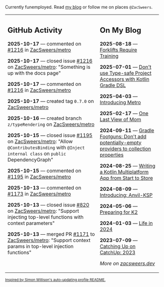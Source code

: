 Currently funemployed. Read [my blog](https://zacsweers.dev/) or follow me on places `@ZacSweers`.

<table><tr><td valign="top" width="60%">

## GitHub Activity
<!-- githubActivity starts -->
**2025-10-17** — commented on [#1216](https://github.com/ZacSweers/metro/issues/1216#issuecomment-3414304394) in [ZacSweers/metro](https://github.com/ZacSweers/metro)

**2025-10-17** — closed issue [#1216](https://github.com/ZacSweers/metro/issues/1216) on [ZacSweers/metro](https://github.com/ZacSweers/metro): "Something is up with the docs page"

**2025-10-17** — commented on [#1216](https://github.com/ZacSweers/metro/issues/1216#issuecomment-3414284257) in [ZacSweers/metro](https://github.com/ZacSweers/metro)

**2025-10-17** — created tag `0.7.0` on [ZacSweers/metro](https://github.com/ZacSweers/metro)

**2025-10-16** — created branch `z/typeRendering` on [ZacSweers/metro](https://github.com/ZacSweers/metro)

**2025-10-15** — closed issue [#1195](https://github.com/ZacSweers/metro/issues/1195) on [ZacSweers/metro](https://github.com/ZacSweers/metro): "Allow `@ContributesBinding` with `@Inject internal class` on `public` DependencyGraph"

**2025-10-15** — commented on [#1195](https://github.com/ZacSweers/metro/issues/1195#issuecomment-3407031273) in [ZacSweers/metro](https://github.com/ZacSweers/metro)

**2025-10-13** — commented on [#1173](https://github.com/ZacSweers/metro/issues/1173#issuecomment-3396071124) in [ZacSweers/metro](https://github.com/ZacSweers/metro)

**2025-10-13** — closed issue [#820](https://github.com/ZacSweers/metro/issues/820) on [ZacSweers/metro](https://github.com/ZacSweers/metro): "Support injecting top-level functions with context parameters"

**2025-10-13** — merged PR [#1171](https://github.com/ZacSweers/metro/pull/1171) to [ZacSweers/metro](https://github.com/ZacSweers/metro): "Support context params in top-level injection functions"
<!-- githubActivity ends -->
</td><td valign="top" width="40%">

## On My Blog
<!-- blog starts -->
**2025-08-18** — [Forklifts Require Training](https://www.zacsweers.dev/forklifts-require-training/)

**2025-07-01** — [Don't use Type-safe Project Accessors with Kotlin Gradle DSL](https://www.zacsweers.dev/dont-use-type-safe-project-accessors-with-kotlin-gradle-dsl/)

**2025-04-03** — [Introducing Metro](https://www.zacsweers.dev/introducing-metro/)

**2025-02-17** — [One Last View of Mom](https://www.zacsweers.dev/one-last-view-of-mom/)

**2024-09-11** — [Gradle Footguns: Don't add potentially-empty providers to collection properties](https://www.zacsweers.dev/gradle-footgun-adding-empty-providers-to-collection-properties/)

**2024-08-25** — [Writing a Kotlin Multiplatform App from Start to Store](https://www.zacsweers.dev/writing-a-kotlin-multiplatform-app-from-start-to-store/)

**2024-08-09** — [Introducing: Anvil-KSP](https://www.zacsweers.dev/introducing-anvil-ksp/)

**2024-05-06** — [Preparing for K2](https://www.zacsweers.dev/preparing-for-k2/)

**2024-01-03** — [Life in 2024](https://www.zacsweers.dev/life-in-2024/)

**2023-07-09** — [Catching Up on CatchUp: 2023](https://www.zacsweers.dev/catching-up-on-catchup-2023/)
<!-- blog ends -->
_More on [zacsweers.dev](https://zacsweers.dev/)_
</td></tr></table>

<sub><a href="https://simonwillison.net/2020/Jul/10/self-updating-profile-readme/">Inspired by Simon Willison's auto-updating profile README.</a></sub>